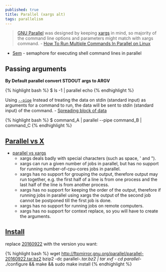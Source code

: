 ```yaml
---
published: true
title: Parallel (xargs alt)
tags: parallelism
---
```

> [GNU Parallel](https://www.gnu.org/software/parallel/man.html) was designed by keeping [xargs](https://news.ycombinator.com/item?id=28258189) in mind, so majority of the command line options and parameters might match with xargs command. - [How To Run Multiple Commands In Parallel on Linux](https://www.slashroot.in/how-run-multiple-commands-parallel-linux)

- [Sem](https://www.gnu.org/software/parallel/sem.html) - semaphore for executing shell command lines in parallel

## Passing arguments
**By Default parallel convert STDOUT args to ARGV**

{% highlight bash %}
$ ls -1 | parallel echo
{% endhighlight %}

Using [`--pipe`](http://www.gnu.org/software/parallel/parallel_tutorial.html#pipe) Instead of treating the data on stdin (standard input) as arguments for a command to run, the data will be sent to stdin (standard input) of the command. - [Spreading block of data](http://www.gnu.org/software/parallel/parallel.html#spreading-blocks-of-data)

{% highlight bash %}
$ command_A | parallel --pipe command_B | command_C
{% endhighlight %}

## [Parallel vs X](https://www.gnu.org/software/parallel/parallel_alternatives.html#)
- [parallel vs xargs](https://unix.stackexchange.com/questions/104778/gnu-parallel-vs-i-mean-background-vs-xargs-p/104798#104798)
	- xargs deals badly with special characters (such as space, ' and ").
    - xargs can run a given number of jobs in parallel, but has no support for running number-of-cpu-cores jobs in parallel.
    - xargs has no support for grouping the output, therefore output may run together, e.g. the first half of a line is from one process and the last half of the line is from another process. 
    - xargs has no support for keeping the order of the output, therefore if running jobs in parallel using xargs the output of the second job cannot be postponed till the first job is done.
    - xargs has no support for running jobs on remote computers.
    - xargs has no support for context replace, so you will have to create the arguments.

## [Install](https://stackoverflow.com/questions/39757941/how-to-install-or-switch-to-older-version-of-gnu-parallel)

replace [20160922](http://mirror.ibcp.fr/pub/gnu/parallel/) with the version you want:

{% highlight bash %}
wget http://ftpmirror.gnu.org/parallel/parallel-20160922.tar.bz2
bzip2 -dc parallel-*.tar.bz2 | tar xvf -
cd parallel-*
./configure && make && sudo make install
{% endhighlight %}
